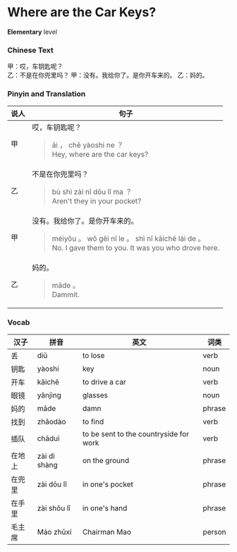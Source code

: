 # Where are the Car Keys?
**Elementary** level
### Chinese Text
甲：哎，车钥匙呢？<br />乙：不是在你兜里吗？
甲：没有。我给你了。是你开车来的。
乙：妈的。

### Pinyin and Translation
|说人|句子|
|----|----|
|甲|哎，车钥匙呢？<blockquote>āi ， chē yàoshi ne ？<br />Hey, where are the car keys?</blockquote>|
|乙|不是在你兜里吗？<blockquote>bù shì zài nǐ dōu lǐ ma ？<br />Aren't they in your pocket?</blockquote>|
|甲|没有。我给你了。是你开车来的。<blockquote>méiyǒu 。 wǒ gěi nǐ le 。 shì nǐ kāichē lái de 。<br />No. I gave them to you. It was you who drove here.</blockquote>|
|乙|妈的。<blockquote>māde 。<br />Dammit.</blockquote>|
### Vocab
|汉子|拼音|英文|词类|
|----|----|----|----|
|丢|diū|to lose|verb|
|钥匙|yàoshi|key|noun|
|开车|kāichē|to drive a car|verb|
|眼镜|yǎnjìng|glasses|noun|
|妈的|māde|damn|phrase|
|找到|zhǎodào|to find|verb|
|插队|chāduì|to be sent to the countryside for work|verb|
|在地上|zài dì shàng|on the ground|phrase|
|在兜里|zài dōu lǐ|in one's pocket|phrase|
|在手里|zài shǒu lǐ|in one's hand|phrase|
|毛主席|Máo zhǔxí|Chairman Mao|person|